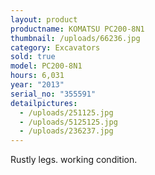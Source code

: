 ```yaml
---
layout: product
productname: KOMATSU PC200-8N1
thumbnail: /uploads/66236.jpg
category: Excavators
sold: true
model: PC200-8N1
hours: 6,031
year: "2013"
serial_no: "355591"
detailpictures:
  - /uploads/251125.jpg
  - /uploads/5125125.jpg
  - /uploads/236237.jpg
---
```

R﻿ustly legs. working condition.